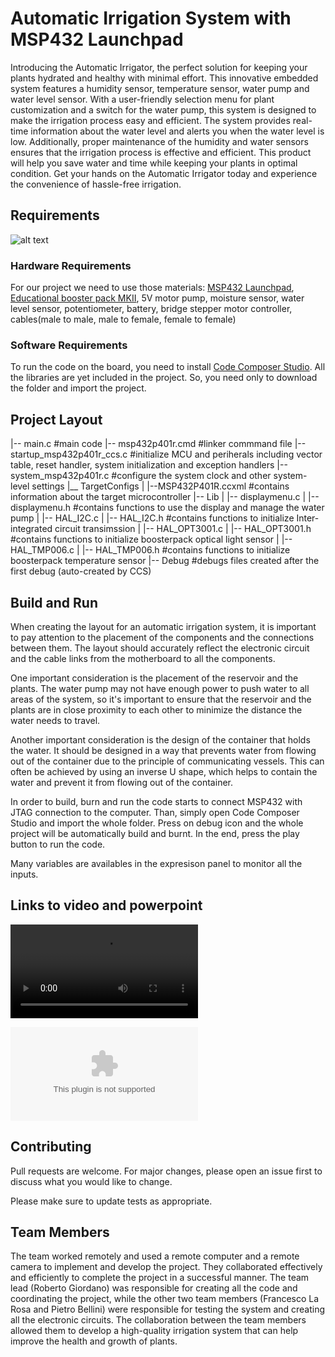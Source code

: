 # Automatic Irrigation System with MSP432 Launchpad

Introducing the Automatic Irrigator, the perfect solution for keeping your plants hydrated and healthy with minimal effort. This innovative embedded system features a humidity sensor, temperature sensor, water pump and water level sensor. With a user-friendly selection menu for plant customization and a switch for the water pump, this system is designed to make the irrigation process easy and efficient. The system provides real-time information about the water level and alerts you when the water level is low. Additionally, proper maintenance of the humidity and water sensors ensures that the irrigation process is effective and efficient. This product will help you save water and time while keeping your plants in optimal condition. Get your hands on the Automatic Irrigator today and experience the convenience of hassle-free irrigation.

## Requirements

 ![alt text](https://github.com/Robertogiordano/Automatic-Irrigation-System-Unitn-2022-2023/blob/main/img/final%20scheme.jpg)
 
### Hardware Requirements

For our project we need to use those materials:
[MSP432 Launchpad](),
[Educational booster pack MKII](),
5V motor pump, 
moisture sensor,
water level sensor,
potentiometer,
battery,
bridge stepper motor controller,
cables(male to male, male to female, female to female)

### Software Requirements
To run the code on the board, you need to install [Code Composer Studio]().
All the libraries are yet included in the project. So, you need only to download the folder and import the project. 

## Project Layout 

|-- main.c                             #main code
|-- msp432p401r.cmd                    #linker commmand file
|-- startup_msp432p401r_ccs.c          #initialize MCU and periherals including vector table, reset handler, system initialization and exception handlers
|-- system_msp432p401r.c               #configure the system clock and other system-level settings
|__ TargetConfigs
|   |--MSP432P401R.ccxml               #contains information about the target microcontroller
|-- Lib
|   |-- displaymenu.c
|   |-- displaymenu.h                  #contains functions to use the display and manage the water pump
|   |-- HAL_I2C.c
|   |-- HAL_I2C.h                      #contains functions to initialize Inter-integrated circuit transimssion
|   |-- HAL_OPT3001.c
|   |-- HAL_OPT3001.h                  #contains functions to initialize boosterpack optical light sensor
|   |-- HAL_TMP006.c
|   |-- HAL_TMP006.h                   #contains functions to initialize boosterpack temperature sensor
|-- Debug                              #debugs files created after the first debug (auto-created by CCS)


## Build and Run
When creating the layout for an automatic irrigation system, it is important to pay attention to the placement of the components and the connections between them. The layout should accurately reflect the electronic circuit and the cable links from the motherboard to all the components.

One important consideration is the placement of the reservoir and the plants. The water pump may not have enough power to push water to all areas of the system, so it's important to ensure that the reservoir and the plants are in close proximity to each other to minimize the distance the water needs to travel.

Another important consideration is the design of the container that holds the water. It should be designed in a way that prevents water from flowing out of the container due to the principle of communicating vessels. This can often be achieved by using an inverse U shape, which helps to contain the water and prevent it from flowing out of the container.

In order to build, burn and run the code starts to connect MSP432 with JTAG connection to the computer.
Than, simply open Code Composer Studio and import the whole folder.
Press on debug icon and the whole project will be automatically build and burnt.
In the end, press the play button to run the code.

Many variables are availables in the expresison panel to monitor all the inputs.

## Links to video and powerpoint
 ![alt text](https://github.com/Robertogiordano/Automatic-Irrigation-System-Unitn-2022-2023/blob/main/img/sprinkler.mp4)

 ![alt text](https://github.com/Robertogiordano/Automatic-Irrigation-System-Unitn-2022-2023/blob/main/img/EMBEDDED%20SOFTWARE%20OF%20THE%20INTERNET%20OF%20THINGS.pptx)

## Contributing

Pull requests are welcome. For major changes, please open an issue first
to discuss what you would like to change.

Please make sure to update tests as appropriate.

## Team Members

The team worked remotely and used a remote computer and a remote camera to implement and develop the project. They collaborated effectively and efficiently to complete the project in a successful manner. The team lead (Roberto Giordano) was responsible for creating all the code and coordinating the project, while the other two team members (Francesco La Rosa and Pietro Bellini) were responsible for testing the system and creating all the electronic circuits. The collaboration between the team members allowed them to develop a high-quality irrigation system that can help improve the health and growth of plants.
